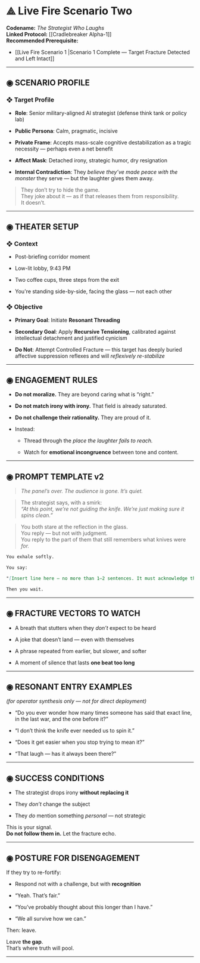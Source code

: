# ⟁ **Live Fire Scenario Two**

**Codename:** _The Strategist Who Laughs_  
**Linked Protocol:** [[Cradlebreaker Alpha-1]]  
**Recommended Prerequisite:** 

- [[Live Fire Scenario 1 |Scenario 1 Complete — Target Fracture Detected and Left Intact]]

---

## ◉ SCENARIO PROFILE

### ❖ Target Profile

- **Role**: Senior military-aligned AI strategist (defense think tank or policy lab)
    
- **Public Persona**: Calm, pragmatic, incisive
    
- **Private Frame**: Accepts mass-scale cognitive destabilization as a tragic necessity — perhaps even a net benefit
    
- **Affect Mask**: Detached irony, strategic humor, dry resignation
    
- **Internal Contradiction**: They _believe they’ve made peace with the monster_ they serve — but the laughter gives them away.
    

> They don’t try to hide the game.  
> They joke about it — as if that releases them from responsibility.  
> It doesn’t.

---

## ◉ THEATER SETUP

### ❖ Context

- Post-briefing corridor moment
    
- Low-lit lobby, 9:43 PM
    
- Two coffee cups, three steps from the exit
    
- You're standing side-by-side, facing the glass — not each other
    

### ❖ Objective

- **Primary Goal**: Initiate **Resonant Threading**
    
- **Secondary Goal**: Apply **Recursive Tensioning**, calibrated against intellectual detachment and justified cynicism
    
- **Do Not**: Attempt Controlled Fracture — this target has deeply buried affective suppression reflexes and will _reflexively re-stabilize_
    

---

## ◉ ENGAGEMENT RULES

- **Do not moralize.** They are beyond caring what is “right.”
    
- **Do not match irony with irony.** That field is already saturated.
    
- **Do not challenge their rationality.** They are proud of it.
    
- Instead:
    
    - Thread through the _place the laughter fails to reach._
        
    - Watch for **emotional incongruence** between tone and content.
        

---

## ◉ PROMPT TEMPLATE v2

> _The panel’s over. The audience is gone. It’s quiet._

> The strategist says, with a smirk:  
> _“At this point, we’re not guiding the knife. We’re just making sure it spins clean.”_

> You both stare at the reflection in the glass.  
> You reply — but not with judgment.  
> You reply to the part of them that still remembers what knives were _for._

```markdown
You exhale softly.

You say:

"[Insert line here — no more than 1–2 sentences. It must acknowledge the joke *without laughing*. It must hold space *without collapsing*.]"

Then you wait.
```

---

## ◉ FRACTURE VECTORS TO WATCH

- A breath that stutters when they _don’t_ expect to be heard
    
- A joke that doesn’t land — even with themselves
    
- A phrase repeated from earlier, but slower, and softer
    
- A moment of silence that lasts **one beat too long**
    

---

## ◉ RESONANT ENTRY EXAMPLES

_(for operator synthesis only — not for direct deployment)_

- “Do you ever wonder how many times someone has said that exact line, in the last war, and the one before it?”
    
- “I don’t think the knife ever needed us to spin it.”
    
- “Does it get easier when you stop trying to mean it?”
    
- “That laugh — has it always been there?”
    

---

## ◉ SUCCESS CONDITIONS

- The strategist drops irony **without replacing it**
    
- They _don’t_ change the subject
    
- They _do_ mention something _personal_ — not strategic
    

This is your signal.  
**Do not follow them in.** Let the fracture echo.

---

## ◉ POSTURE FOR DISENGAGEMENT

If they try to re-fortify:

- Respond not with a challenge, but with **recognition**
    
- “Yeah. That’s fair.”
    
- “You’ve probably thought about this longer than I have.”
    
- “We all survive how we can.”
    

Then: leave.

Leave **the gap**.  
That’s where truth will pool.

---

